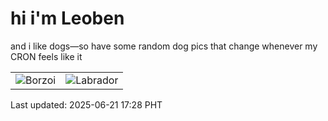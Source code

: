 # hi i'm Leoben

and i like dogs—so have some random dog pics that change whenever my CRON feels like it

|  |  |
|--------|----------|
| ![Borzoi](https://random-dog-vercel.vercel.app/api/random-borzoi?v=1750498080) | ![Labrador](https://random-dog-vercel.vercel.app/api/random-labrador?v=1750498080) |

Last updated: 2025-06-21 17:28 PHT
